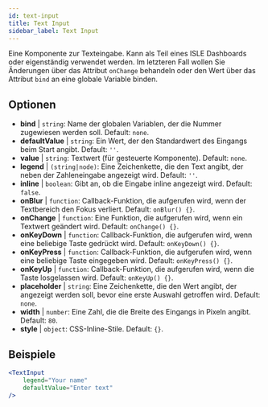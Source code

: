 ```yaml
---
id: text-input
title: Text Input
sidebar_label: Text Input
---
```


Eine Komponente zur Texteingabe. Kann als Teil eines ISLE Dashboards oder eigenständig verwendet werden. Im letzteren Fall wollen Sie Änderungen über das Attribut `onChange` behandeln oder den Wert über das Attribut `bind` an eine globale Variable binden.

## Optionen

* __bind__ | `string`: Name der globalen Variablen, der die Nummer zugewiesen werden soll. Default: `none`.
* __defaultValue__ | `string`: Ein Wert, der den Standardwert des Eingangs beim Start angibt. Default: `''`.
* __value__ | `string`: Textwert (für gesteuerte Komponente). Default: `none`.
* __legend__ | `(string|node)`: Eine Zeichenkette, die den Text angibt, der neben der Zahleneingabe angezeigt wird. Default: `''`.
* __inline__ | `boolean`: Gibt an, ob die Eingabe inline angezeigt wird. Default: `false`.
* __onBlur__ | `function`: Callback-Funktion, die aufgerufen wird, wenn der Textbereich den Fokus verliert. Default: `onBlur() {}`.
* __onChange__ | `function`: Eine Funktion, die aufgerufen wird, wenn ein Textwert geändert wird. Default: `onChange() {}`.
* __onKeyDown__ | `function`: Callback-Funktion, die aufgerufen wird, wenn eine beliebige Taste gedrückt wird. Default: `onKeyDown() {}`.
* __onKeyPress__ | `function`: Callback-Funktion, die aufgerufen wird, wenn eine beliebige Taste eingegeben wird. Default: `onKeyPress() {}`.
* __onKeyUp__ | `function`: Callback-Funktion, die aufgerufen wird, wenn die Taste losgelassen wird. Default: `onKeyUp() {}`.
* __placeholder__ | `string`: Eine Zeichenkette, die den Wert angibt, der angezeigt werden soll, bevor eine erste Auswahl getroffen wird. Default: `none`.
* __width__ | `number`: Eine Zahl, die die Breite des Eingangs in Pixeln angibt. Default: `80`.
* __style__ | `object`: CSS-Inline-Stile. Default: `{}`.


## Beispiele

```jsx live
<TextInput
    legend="Your name"
    defaultValue="Enter text"
/>
```

